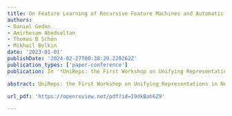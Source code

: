 ```yaml
---
title: On Feature Learning of Recursive Feature Machines and Automatic Relevance Determination
authors:
- Daniel Gedon
- Amirhesam Abedsoltan
- Thomas B Schön
- Mikhail Belkin
date: '2023-01-01'
publishDate: '2024-02-27T00:38:29.229262Z'
publication_types: ['paper-conference']
publication: In '*UniReps: the First Workshop on Unifying Representations in Neural Models*'

abstract: UniReps: the First Workshop on Unifying Representations in Neural Models at NeurIPS, 2023

url_pdf: 'https://openreview.net/pdf?id=I9dkBah6Z9'

---
```

